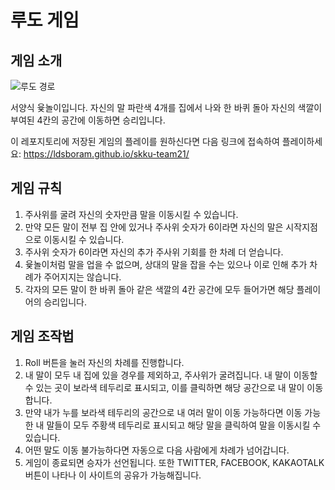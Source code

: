 # 루도 게임

## 게임 소개
![루도 경로](https://ifh.cc/g/gR4rbB.png)

서양식 윷놀이입니다. 자신의 말 파란색 4개를 집에서 나와 한 바퀴 돌아 자신의 색깔이 부여된 4칸의 공간에 이동하면 승리입니다.

이 레포지토리에 저장된 게임의 플레이를 원하신다면 다음 링크에 접속하여 플레이하세요: https://ldsboram.github.io/skku-team21/
## 게임 규칙
1. 주사위를 굴려 자신의 숫자만큼 말을 이동시킬 수 있습니다.
2. 만약 모든 말이 전부 집 안에 있거나 주사위 숫자가 6이라면 자신의 말은 시작지점으로 이동시킬 수 있습니다.
3. 주사위 숫자가 6이라면 자신의 추가 주사위 기회를 한 차례 더 얻습니다.
4. 윷놀이처럼 말을 업을 수 없으며, 상대의 말을 잡을 수는 있으나 이로 인해 추가 차례가 주어지지는 않습니다.
5. 각자의 모든 말이 한 바퀴 돌아 같은 색깔의 4칸 공간에 모두 들어가면 해당 플레이어의 승리입니다.
## 게임 조작법
1. Roll 버튼을 눌러 자신의 차례를 진행합니다.
2. 내 말이 모두 내 집에 있을 경우를 제외하고, 주사위가 굴려집니다. 내 말이 이동할 수 있는 곳이 보라색 테두리로 표시되고, 이를 클릭하면 해당 공간으로 내 말이 이동합니다.
3. 만약 내가 누를 보라색 테두리의 공간으로 내 여러 말이 이동 가능하다면 이동 가능한 내 말들이 모두 주황색 테두리로 표시되고 해당 말을 클릭하여 말을 이동시킬 수 있습니다.
4. 어떤 말도 이동 불가능하다면 자동으로 다음 사람에게 차례가 넘어갑니다.
5. 게임이 종료되면 승자가 선언됩니다. 또한 TWITTER, FACEBOOK, KAKAOTALK 버튼이 나타나 이 사이트의 공유가 가능해집니다.
